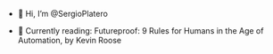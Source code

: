 - 👋 Hi, I’m @SergioPlatero

- 🌱 Currently reading: Futureproof: 9 Rules for Humans in the Age of Automation, by Kevin Roose

<!---
SergioPlatero/SergioPlatero is a ✨ special ✨ repository because its `README.md` (this file) appears on your GitHub profile.
You can click the Preview link to take a look at your changes.
--->
